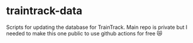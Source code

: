 # traintrack-data
Scripts for updating the database for TrainTrack. Main repo is private but I needed to make this one public to use github actions for free 😿
